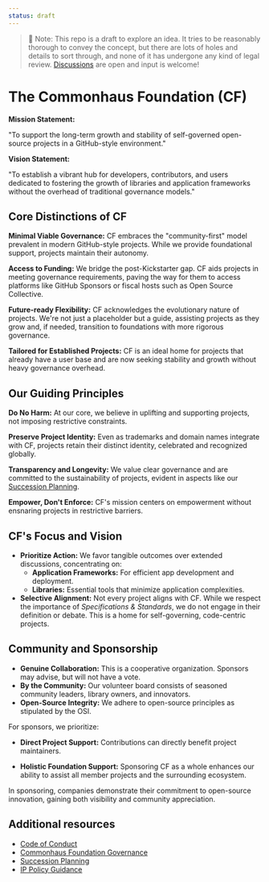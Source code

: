 ```yaml
---
status: draft
---
```


> 📝 Note: This repo is a draft to explore an idea. It tries to be reasonably thorough to convey the concept, but there are lots of holes and details to sort through, and none of it has undergone any kind of legal review. [Discussions](https://github.com/commonhaus/foundation-draft/discussions) are open and input is welcome!

# The Commonhaus Foundation (CF)

**Mission Statement:**

"To support the long-term growth and stability of self-governed open-source projects in a GitHub-style environment."

**Vision Statement:**

"To establish a vibrant hub for developers, contributors, and users dedicated to fostering the growth of libraries and application frameworks without the overhead of traditional governance models."

[codehaus]: https://www.infoworld.com/article/2892227/codehaus-the-once-great-house-of-code-has-fallen.html
[succession]: governance/succession-plan.md
[ip-policy-guidance]: governance/ip-policy-guidance.md#1-licensing
[governance]: GOVERNANCE.md


## Core Distinctions of CF

**Minimal Viable Governance:** CF embraces the "community-first" model prevalent in modern GitHub-style projects. While we provide foundational support, projects maintain their autonomy.

**Access to Funding:** We bridge the post-Kickstarter gap. CF aids projects in meeting governance requirements, paving the way for them to access platforms like GitHub Sponsors or fiscal hosts such as Open Source Collective.

**Future-ready Flexibility:** CF acknowledges the evolutionary nature of projects. We're not just a placeholder but a guide, assisting projects as they grow and, if needed, transition to foundations with more rigorous governance.

**Tailored for Established Projects:** CF is an ideal home for projects that already have a user base and are now seeking stability and growth without heavy governance overhead.

## Our Guiding Principles

**Do No Harm:** At our core, we believe in uplifting and supporting projects, not imposing restrictive constraints.

**Preserve Project Identity:** Even as trademarks and domain names integrate with CF, projects retain their distinct identity, celebrated and recognized globally.

**Transparency and Longevity:** We value clear governance and are committed to the sustainability of projects, evident in aspects like our [Succession Planning][succession].

**Empower, Don't Enforce:** CF's mission centers on empowerment without ensnaring projects in restrictive barriers.

## CF's Focus and Vision

- **Prioritize Action:** We favor tangible outcomes over extended discussions, concentrating on:
  - **Application Frameworks:** For efficient app development and deployment.
  - **Libraries:** Essential tools that minimize application complexities.
- **Selective Alignment:** Not every project aligns with CF. While we respect the importance of *Specifications & Standards*, we do not engage in their definition or debate. This is a home for self-governing, code-centric projects.

## Community and Sponsorship

- **Genuine Collaboration:** This is a cooperative organization. Sponsors may advise, but will not have a vote.
- **By the Community:** Our volunteer board consists of seasoned community leaders, library owners, and innovators.
- **Open-Source Integrity:** We adhere to open-source principles as stipulated by the OSI.

For sponsors, we prioritize:

- **Direct Project Support:** Contributions can directly benefit project maintainers.

- **Holistic Foundation Support:** Sponsoring CF as a whole enhances our ability to assist all member projects and the surrounding ecosystem.

In sponsoring, companies demonstrate their commitment to open-source innovation, gaining both visibility and community appreciation.

## Additional resources

- [Code of Conduct](CODE_OF_CONDUCT.md)
- [Commonhaus Foundation Governance][governance]
- [Succession Planning][succession]
- [IP Policy Guidance][ip-policy-guidance]

